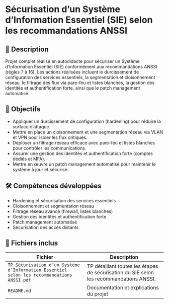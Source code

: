 # Sécurisation d’un Système d’Information Essentiel (SIE) selon les recommandations ANSSI

## 📖 Description
Projet complet réalisé en autodidacte pour sécuriser un Système d’Information Essentiel (SIE) conformément aux recommandations ANSSI (règles 7 à 16). Les actions réalisées incluent le durcissement de configuration des services essentiels, la segmentation et cloisonnement réseau, le filtrage des flux via pare-feu et listes blanches, la gestion des identités et authentification forte, ainsi que le patch management automatisé.

## 🎯 Objectifs
- Appliquer un durcissement de configuration (hardening) pour réduire la surface d’attaque.
- Mettre en place un cloisonnement et une segmentation réseau via VLAN et VPN pour isoler les flux critiques.
- Déployer un filtrage réseau efficace avec pare-feu et listes blanches pour contrôler les communications.
- Assurer une gestion des identités et authentification forte (comptes dédiés et MFA).
- Mettre en œuvre un patch management automatisé pour maintenir le système à jour et sécurisé.

## 🛠 Compétences développées
- Hardening et sécurisation des services essentiels
- Cloisonnement et segmentation réseau
- Filtrage réseau avancé (firewall, listes blanches)
- Gestion des identités et authentification forte
- Patch management automatisé
- Sécurisation des accès distants

## 📂 Fichiers inclus
| Fichier | Description |
|---------|-------------|
| `TP Sécurisation d’un Système d’Information Essentiel selon les recommandations ANSSI.pdf` | TP détaillant toutes les étapes de sécurisation du SIE selon les recommandations ANSSI. |
| `README.md` | Documentation et explications du projet |
